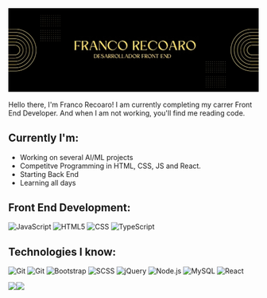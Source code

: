 <img src="https://github.com/franco-recoaro/Franco-Recoaro/blob/main/FRANCO_RECOARO-transformed.png">

Hello there, I'm Franco Recoaro! I am currently completing my carrer Front End Developer. And when I am not working, you'll find me reading code.

## Currently I'm:

- Working on several AI/ML projects
- Competitve Programming in HTML, CSS, JS and React.
- Starting Back End
- Learning all days


## Front End Development:

![JavaScript](https://img.shields.io/badge/-JavaScript-000000?style=flat&logo=javascript)
![HTML5](https://img.shields.io/badge/-HTML5-000000?style=flat&logo=HTML5)
![CSS](https://camo.githubusercontent.com/a4b2ae646208c7c6f9f282199ebfa1d80bbe93260718fec2adaee23f8b0299dc/68747470733a2f2f696d672e736869656c64732e696f2f62616467652f2d4353532d3030303f266c6f676f3d43535333)
![TypeScript](https://camo.githubusercontent.com/cd84d2faff733f9729916b6d04ae189daaea4bc1773dd6202d5c3006cfcc8d64/68747470733a2f2f696d672e736869656c64732e696f2f62616467652f2d547970655363726970742d3030303f266c6f676f3d54797065536372697074266c6f676f436f6c6f723d303037414343)


## Technologies I know:

![Git](https://img.shields.io/badge/-Git-000000?style=flat&logo=git&logoColor=F05032)
![Git](https://camo.githubusercontent.com/8412e9c17280c075fd75bc4c79e044580ac5ae8140ae31849621ea6750d4daf0/68747470733a2f2f696d672e736869656c64732e696f2f62616467652f2d4769744875622d3030303f266c6f676f3d476974487562)
![Bootstrap](https://camo.githubusercontent.com/8bf4883baa8fee369cb9f599712df94ca939052bf29003ba1f28bf6957646315/68747470733a2f2f696d672e736869656c64732e696f2f62616467652f426f6f7473747261702532302d2532333135303435382e7376673f6c6f676f3d426f6f747374726170266c6f676f436f6c6f723d7768697465)
![SCSS](https://camo.githubusercontent.com/3451cda8ccc2cc7852a3db61ef1c637f6ff5fc4df3dd251de8e4b40cabe9631c/68747470733a2f2f696d672e736869656c64732e696f2f62616467652f2d534353532d3030303f266c6f676f3d53617373)
![jQuery](https://img.shields.io/badge/-jQuery-000000?style=flat&logo=jQuery&logoColor=0769AD)
![Node.js](https://img.shields.io/badge/-Node.js-000000?style=flat&logo=node.js&logoColor=339933)
![MySQL](https://camo.githubusercontent.com/8be810213ff082cd017f6875ab5278558380590710b5aa48b10bfa5c69a21708/68747470733a2f2f696d672e736869656c64732e696f2f62616467652f2d4d7953514c2d3030303f266c6f676f3d4d7953514c)
![React](https://img.shields.io/badge/-React-000000?style=flat&logo=React&logoColor=61DAFB)




<img align="" height='130px' src="https://github-readme-stats.vercel.app/api?username=franco-recoaro&hide_title=true&show_icons=true&include_all_commits=true&line_height=21&bg_color=0,EC6C6C,FFD479,FFFC79,73FA79&theme=graywhite" /><img align="" height='130px' src="https://github-readme-stats.vercel.app/api/top-langs/?username=franco-recoaro&hide_title=true&layout=compact&bg_color=0,73FA79,73FDFF,D783FF&theme=graywhite" />
